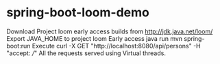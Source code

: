 # spring-boot-loom-demo
Download Project loom early access builds from http://jdk.java.net/loom/
Export JAVA_HOME to project loom Early access java
run mvn spring-boot:run
Execute curl -X GET "http://localhost:8080/api/persons" -H "accept: */*"
All the requests served using Virtual threads.
